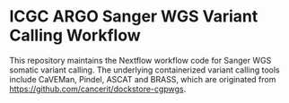 # ICGC ARGO Sanger WGS Variant Calling Workflow

This repository maintains the Nextflow workflow code for Sanger WGS somatic variant calling. The underlying containerized variant calling tools include CaVEMan, Pindel, ASCAT and BRASS, which are originated from https://github.com/cancerit/dockstore-cgpwgs.
